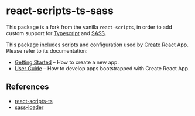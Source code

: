 # react-scripts-ts-sass

This package is a fork from the vanilla `react-scripts`, in order to add custom support for [Typescript](https://www.typescriptlang.org/) and [SASS](http://sass-lang.com/).

This package includes scripts and configuration used by [Create React App](https://github.com/facebookincubator/create-react-app).
Please refer to its documentation:

* [Getting Started](https://github.com/facebookincubator/create-react-app/blob/master/README.md#getting-started) – How to create a new app.
* [User Guide](https://github.com/facebookincubator/create-react-app/blob/master/packages/react-scripts/template/README.md) – How to develop apps bootstrapped with Create React App.

## References

* [react-scripts-ts](https://github.com/wmonk/create-react-app-typescript)
* [sass-loader](https://github.com/jtangelder/sass-loader)
